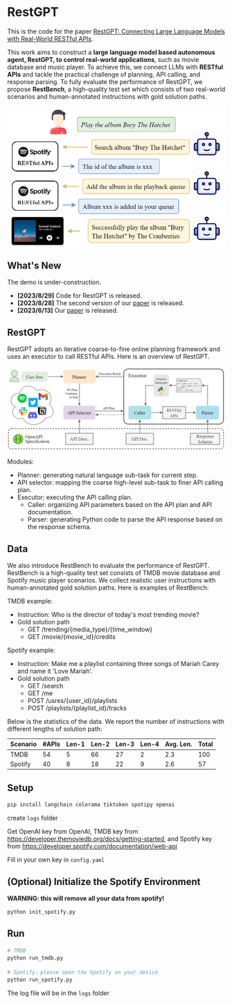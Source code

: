 # RestGPT

This is the code for the paper [RestGPT: Connecting Large Language Models with Real-World RESTful APIs](https://arxiv.org/abs/2306.06624).

This work aims to construct a **large language model based autonomous agent, RestGPT, to control real-world applications**, such as movie database and music player. To achieve this, we connect LLMs with **RESTful APIs** and tackle the practical challenge of planning, API calling, and response parsing. To fully evaluate the performance of RestGPT, we propose **RestBench**, a high-quality test set which consists of two real-world scenarios and human-annotated instructions with gold solution paths.

![intro](imgs/intro.png)

## What's New

The demo is under-construction.

* **[2023/8/29]** Code for RestGPT is released.
* **[2023/8/28]** The second version of our [paper](https://arxiv.org/abs/2306.06624) is released.
* **[2023/6/13]** Our [paper](https://arxiv.org/abs/2306.06624) is released.

## RestGPT

RestGPT adopts an iterative coarse-to-fine online planning framework and uses an executor to call RESTful APIs. Here is an overview of RestGPT.

![model](imgs\model.png)

Modules:

* Planner: generating natural language sub-task for current step.
* API selector: mapping the coarse high-level sub-task to finer API calling plan.
* Executor: executing the API calling plan.
    * Caller: organizing API parameters based on the API plan and API documentation.
    * Parser: generating Python code to parse the API response based on the response schema.

## Data

We also introduce RestBench to evaluate the performance of RestGPT. RestBench is a high-quality test set consists of TMDB movie database and Spotify music player scenarios. We collect realistic user instructions with human-annotated gold solution paths. Here is examples of RestBench:

TMDB example:

* Instruction: Who is the director of today's most trending movie?
* Gold solution path
    * GET /trending/\{media_type\}/\{time\_window\}
    * GET /movie/\{movie_id\}/credits

Spotify example:

* Instruction: Make me a playlist containing three songs of Mariah Carey and name it 'Love Mariah'.
* Gold solution path
    * GET /search
    * GET /me
    * POST /usres/\{user_id\}/playlists
    * POST /playlists/\{playlist_id\}/tracks

Below is the statistics of the data. We report the number of instructions with different lengths of solution path:

| Scenario | #APIs | Len-1 | Len-2 | Len-3 | Len-4 | Avg. Len. | Total |
| -------- | ----- | ----- | ----- | ----- | ----- | --------- | ----- |
| TMDB     | 54    | 5     | 66    | 27    | 2     | 2.3       | 100   |
| Spotify  | 40    | 8     | 18    | 22    | 9     | 2.6       | 57    |

## Setup

```bash
pip install langchain colorama tiktoken spotipy openai
```

create `logs` folder

Get OpenAI key from OpenAI, TMDB key from https://developer.themoviedb.org/docs/getting-started, and Spotify key from https://developer.spotify.com/documentation/web-api

Fill in your own key in `config.yaml`

## (Optional) Initialize the Spotify Environment

**WARNING: this will remove all your data from spotify!**

```python
python init_spotify.py
```

## Run

```bash
# TMDB
python run_tmdb.py

# Spotify，please open the Spotify on your device
python run_spotify.py
```

The log file will be in the `logs` folder
